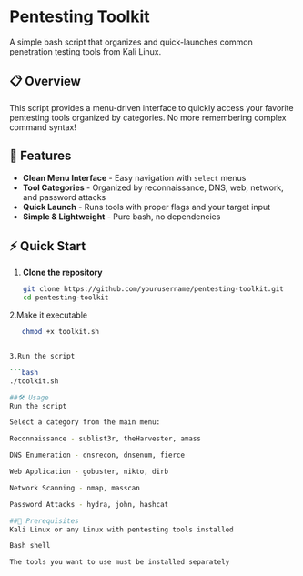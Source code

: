 # Pentesting Toolkit

A simple bash script that organizes and quick-launches common penetration testing tools from Kali Linux.

## 📋 Overview

This script provides a menu-driven interface to quickly access your favorite pentesting tools organized by categories. No more remembering complex command syntax!

## 🚀 Features

- **Clean Menu Interface** - Easy navigation with `select` menus
- **Tool Categories** - Organized by reconnaissance, DNS, web, network, and password attacks
- **Quick Launch** - Runs tools with proper flags and your target input
- **Simple & Lightweight** - Pure bash, no dependencies

## ⚡ Quick Start

1. **Clone the repository**
   ```bash
   git clone https://github.com/yourusername/pentesting-toolkit.git
   cd pentesting-toolkit

2.Make it executable

```bash
   chmod +x toolkit.sh


3.Run the script

```bash
./toolkit.sh

##🛠️ Usage
Run the script

Select a category from the main menu:

Reconnaissance - sublist3r, theHarvester, amass

DNS Enumeration - dnsrecon, dnsenum, fierce

Web Application - gobuster, nikto, dirb

Network Scanning - nmap, masscan

Password Attacks - hydra, john, hashcat

##📝 Prerequisites
Kali Linux or any Linux with pentesting tools installed

Bash shell

The tools you want to use must be installed separately
